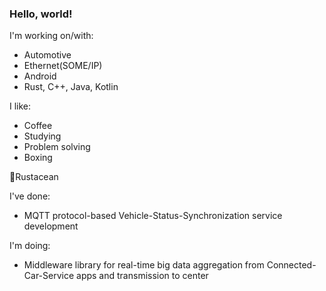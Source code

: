 ### Hello, world!

I'm working on/with:
- Automotive
- Ethernet(SOME/IP)
- Android
- Rust, C++, Java, Kotlin

I like:
- Coffee
- Studying
- Problem solving
- Boxing

🦀Rustacean

I've done:
- MQTT protocol-based Vehicle-Status-Synchronization service development

I'm doing:
- Middleware library for real-time big data aggregation from Connected-Car-Service apps and transmission to center
